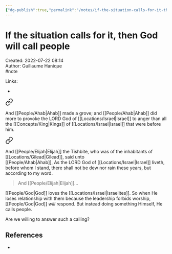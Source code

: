 ```yaml
---
{"dg-publish":true,"permalink":"/notes/if-the-situation-calls-for-it-then-god-will-call-people/"}
---
```


# If the situation calls for it, then God will call people

Created: 2022-07-22 08:14  
Author: Guillaume Hanique  
#note

Links:

- 


<div class="transclusion internal-embed is-loaded"><a class="markdown-embed-link" href="/scripture/kjv/1-kings-kjv/1-kings-16-kjv/1-kings-16-33-kjv/" aria-label="Open link"><svg xmlns="http://www.w3.org/2000/svg" width="24" height="24" viewBox="0 0 24 24" fill="none" stroke="currentColor" stroke-width="2" stroke-linecap="round" stroke-linejoin="round" class="svg-icon lucide-link"><path d="M10 13a5 5 0 0 0 7.54.54l3-3a5 5 0 0 0-7.07-7.07l-1.72 1.71"></path><path d="M14 11a5 5 0 0 0-7.54-.54l-3 3a5 5 0 0 0 7.07 7.07l1.71-1.71"></path></svg></a><div class="markdown-embed">



And [[People/Ahab\|Ahab]] made a grove; and [[People/Ahab\|Ahab]] did more to provoke the LORD God of [[Locations/Israel\|Israel]] to anger than all the [[Concepts/King\|Kings]] of [[Locations/Israel\|Israel]] that were before him.


</div></div>
  

<div class="transclusion internal-embed is-loaded"><a class="markdown-embed-link" href="/scripture/kjv/1-kings-kjv/1-kings-17-kjv/1-kings-17-1-kjv/" aria-label="Open link"><svg xmlns="http://www.w3.org/2000/svg" width="24" height="24" viewBox="0 0 24 24" fill="none" stroke="currentColor" stroke-width="2" stroke-linecap="round" stroke-linejoin="round" class="svg-icon lucide-link"><path d="M10 13a5 5 0 0 0 7.54.54l3-3a5 5 0 0 0-7.07-7.07l-1.72 1.71"></path><path d="M14 11a5 5 0 0 0-7.54-.54l-3 3a5 5 0 0 0 7.07 7.07l1.71-1.71"></path></svg></a><div class="markdown-embed">



And [[People/Elijah\|Elijah]] the Tishbite, who was of the inhabitants of [[Locations/Gilead\|Gilead]], said unto [[People/Ahab\|Ahab]], As the LORD God of [[Locations/Israel\|Israel]] liveth, before whom I stand, there shall not be dew nor rain these years, but according to my word.


</div></div>


> And [[People/Elijah\|Elijah]]...

[[People/God\|God]] loves the [[Locations/Israel\|Israelites]]. So when He loses relationship with them because the leadership forbids worship, [[People/God\|God]] *will* respond. But instead doing something Himself, He calls people.

Are we willing to answer such a calling?

## References

- 
